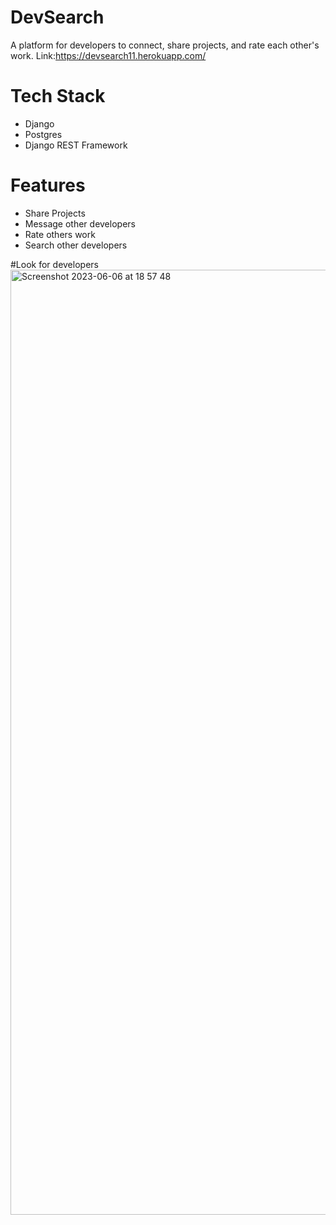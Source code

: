 # DevSearch
A platform for developers to connect, share projects, and rate each other's work.
Link:https://devsearch11.herokuapp.com/

# Tech Stack
- Django
- Postgres
- Django REST Framework

# Features
- Share Projects
- Message other developers
- Rate others work
- Search other developers

#Look for developers
<img width="1512" alt="Screenshot 2023-06-06 at 18 57 48" src="https://github.com/lorraineyul/Django-DevSearch/assets/114548590/0d41f7d1-9a80-4a87-b19f-94bf835d901f">




